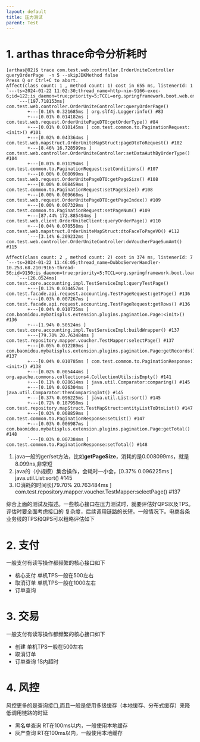 ```yaml
---
layout: default
title: 压力测试
parent: Test
---
```


# 1. arthas thrace命令分析耗时

```text
[arthas@82]$ trace com.test.web.controller.OrderUniteController queryOrderPage  -n 5 --skipJDKMethod false
Press Q or Ctrl+C to abort.
Affect(class count: 1 , method count: 1) cost in 655 ms, listenerId: 1
`---ts=2024-01-22 11:02:30;thread_name=http-nio-9166-exec-6;id=122;is_daemon=true;priority=5;TCCL=org.springframework.boot.web.embedded.tomcat.TomcatEmbeddedWebappClassLoader@5ea0f263
    `---[197.718153ms] com.test.web.controller.OrderUniteController:queryOrderPage()
        +---[0.16% 0.321685ms ] org.slf4j.Logger:info() #83
        +---[0.01% 0.014182ms ] com.test.web.request.OrderUnitePageDTO:getOrderType() #84
        +---[0.01% 0.010145ms ] com.test.common.to.PaginationRequest:<init>() #101
        +---[0.02% 0.043364ms ] com.test.web.mapstruct.OrderUniteMapStruct:pageDtoToRequest() #102
        +---[8.46% 16.728599ms ] com.test.web.controller.OrderUniteController:setDataAuthByOrderType() #104
        +---[0.01% 0.011294ms ] com.test.common.to.PaginationRequest:setConditions() #107
        +---[0.00% 0.008099ms ] com.test.web.request.OrderUnitePageDTO:getPageSize() #108
        +---[0.00% 0.008459ms ] com.test.common.to.PaginationRequest:setPageSize() #108
        +---[0.00% 0.009668ms ] com.test.web.request.OrderUnitePageDTO:getPageIndex() #109
        +---[0.00% 0.007329ms ] com.test.common.to.PaginationRequest:setPageNum() #109
        +---[87.44% 172.885494ms ] com.test.web.client.OrderUniteClient:queryOrderPage() #110
        +---[0.04% 0.070558ms ] com.test.web.mapstruct.OrderUniteMapStruct:dtoFaceToPageVO() #112
        `---[3.14% 6.209232ms ] com.test.web.controller.OrderUniteController:doVoucherPageSumAmt() #115
```

```text
Affect(class count: 2 , method count: 2) cost in 374 ms, listenerId: 7
`---ts=2024-01-22 11:46:05;thread_name=DubboServerHandler-10.253.68.210:9165-thread-56;id=9150;is_daemon=true;priority=5;TCCL=org.springframework.boot.loader.LaunchedURLClassLoader@3c8a7e38
    `---[26.0524ms] com.test.core.accounting.impl.TestServiceImpl:queryTestPage()
        +---[0.13% 0.034457ms ] com.test.facade.api.request.accounting.TestPageRequest:getPage() #136
        +---[0.03% 0.007267ms ] com.test.facade.api.request.accounting.TestPageRequest:getRows() #136
        +---[0.04% 0.010735ms ] com.baomidou.mybatisplus.extension.plugins.pagination.Page:<init>() #136
        +---[1.94% 0.50524ms ] com.test.core.accounting.impl.TestServiceImpl:buildWrapper() #137
        +---[79.70% 20.763484ms ] com.test.repository.mapper.voucher.TestMapper:selectPage() #137
        +---[0.05% 0.012289ms ] com.baomidou.mybatisplus.extension.plugins.pagination.Page:getRecords() #137
        +---[0.04% 0.010785ms ] com.test.common.to.PaginationResponse:<init>() #138
        +---[0.02% 0.005444ms ] org.apache.commons.collections4.CollectionUtils:isEmpty() #141
        +---[0.11% 0.028614ms ] java.util.Comparator:comparing() #145
        +---[0.10% 0.026304ms ] java.util.Comparator:thenComparingInt() #145
        +---[0.37% 0.096225ms ] java.util.List:sort() #145
        +---[0.72% 0.187958ms ] com.test.repository.mapStruct.TestMapStruct:entityListToDtoList() #147
        +---[0.03% 0.008859ms ] com.test.common.to.PaginationResponse:setList() #147
        +---[0.03% 0.006987ms ] com.baomidou.mybatisplus.extension.plugins.pagination.Page:getTotal() #148
        `---[0.03% 0.007384ms ] com.test.common.to.PaginationResponse:setTotal() #148
```

1. java一般的ger/set方法，比如**getPageSize**，消耗的是0.008099ms，就是8.099ns,非常短
2. java的（小规模）集合操作，会耗时一小会，[0.37% 0.096225ms ] java.util.List:sort() #145
3. IO消耗的时间长[79.70% 20.763484ms ] com.test.repository.mapper.voucher.TestMapper:selectPage() #137

综合上面的测试及描述。一些核心接口在压力测试时，就要评估好QPS以及TPS。评估时要全面考虑接口的
复杂度，后续调用链路的长短。一般情况下。电商各条业务线的TPS和QPS可以粗略评估如下

# 2. 支付

一般支付有读写操作都频繁的核心接口如下

- 核心支付  单机TPS一般在500左右
- 取消订单 单机TPS一般在1000左右
- 订单查询

# 3. 交易

一般支付有读写操作都频繁的核心接口如下

- 创建 单机TPS一般在500左右
- 取消订单
- 订单查询 1S内超时

# 4. 风控

风控更多的是查询接口,而且一般是使用多级缓存（本地缓存、分布式缓存）来降低调用链路的时延

- 黑名单查询 RT在100ms以内，一般使用本地缓存
- 灰产查询 RT在100ms以内，一般使用本地缓存